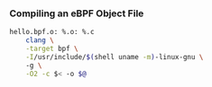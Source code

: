 ### Compiling an eBPF Object File
```bash
hello.bpf.o: %.o: %.c
    clang \
	-target bpf \
	-I/usr/include/$(shell uname -m)-linux-gnu \ 
	-g \
	-O2 -c $< -o $@
```